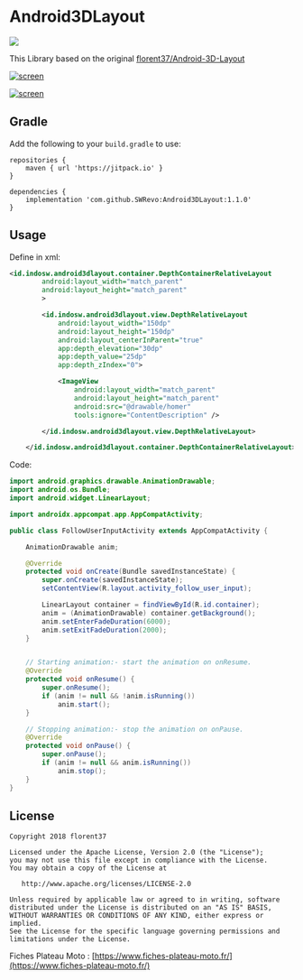 # Android3DLayout

[![](https://jitpack.io/v/SWRevo/Android3DLayout.svg)](https://jitpack.io/#SWRevo/Android3DLayout)

This Library based on the original [florent37/Android-3D-Layout](https://github.com/florent37/Android-3D-Layout)

[![screen](https://raw.githubusercontent.com/florent37/Android-3D-Layout/master/medias/auto.gif)](https://www.github.com/florent37/Android-3D-Layout)

[![screen](https://raw.githubusercontent.com/florent37/Android-3D-Layout/master/medias/finger.gif)](https://www.github.com/florent37/Android-3D-Layout)


## Gradle

Add the following to your `build.gradle` to use:
```
repositories {
    maven { url 'https://jitpack.io' }
}

dependencies {
    implementation 'com.github.SWRevo:Android3DLayout:1.1.0'
}
```


## Usage

Define in xml:

```xml
<id.indosw.android3dlayout.container.DepthContainerRelativeLayout
        android:layout_width="match_parent"
        android:layout_height="match_parent"
        >

        <id.indosw.android3dlayout.view.DepthRelativeLayout
            android:layout_width="150dp"
            android:layout_height="150dp"
            android:layout_centerInParent="true"
            app:depth_elevation="30dp"
            app:depth_value="25dp"
            app:depth_zIndex="0">

            <ImageView
                android:layout_width="match_parent"
                android:layout_height="match_parent"
                android:src="@drawable/homer"
                tools:ignore="ContentDescription" />

        </id.indosw.android3dlayout.view.DepthRelativeLayout>

    </id.indosw.android3dlayout.container.DepthContainerRelativeLayout>
```

Code:

```java
import android.graphics.drawable.AnimationDrawable;
import android.os.Bundle;
import android.widget.LinearLayout;

import androidx.appcompat.app.AppCompatActivity;

public class FollowUserInputActivity extends AppCompatActivity {

    AnimationDrawable anim;

    @Override
    protected void onCreate(Bundle savedInstanceState) {
        super.onCreate(savedInstanceState);
        setContentView(R.layout.activity_follow_user_input);

        LinearLayout container = findViewById(R.id.container);
        anim = (AnimationDrawable) container.getBackground();
        anim.setEnterFadeDuration(6000);
        anim.setExitFadeDuration(2000);
    }


    // Starting animation:- start the animation on onResume.
    @Override
    protected void onResume() {
        super.onResume();
        if (anim != null && !anim.isRunning())
            anim.start();
    }

    // Stopping animation:- stop the animation on onPause.
    @Override
    protected void onPause() {
        super.onPause();
        if (anim != null && anim.isRunning())
            anim.stop();
    }
}

```

## License

    Copyright 2018 florent37

    Licensed under the Apache License, Version 2.0 (the "License");
    you may not use this file except in compliance with the License.
    You may obtain a copy of the License at

       http://www.apache.org/licenses/LICENSE-2.0

    Unless required by applicable law or agreed to in writing, software
    distributed under the License is distributed on an "AS IS" BASIS,
    WITHOUT WARRANTIES OR CONDITIONS OF ANY KIND, either express or implied.
    See the License for the specific language governing permissions and
    limitations under the License.


Fiches Plateau Moto : [https://www.fiches-plateau-moto.fr/](https://www.fiches-plateau-moto.fr/)
